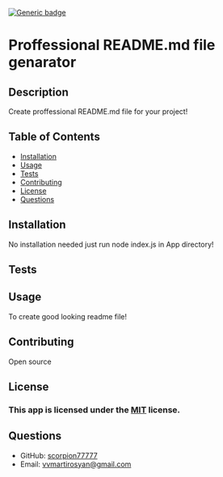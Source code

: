 
[![Generic badge](https://img.shields.io/badge/license-MIT-<COLOR>.svg)](#license)
# Proffessional README.md file genarator
## Description
Create proffessional README.md file for your project!
## Table of Contents
* [Installation](#installation)
* [Usage](#usage)
* [Tests](#tests)
* [Contributing](#contributing)
* [License](#license)
* [Questions](#questions)
## Installation
No installation needed just run node index.js in App directory!
## Tests

## Usage
To create good looking readme file!
## Contributing
Open source
## License
### This app is licensed under the [MIT](https://opensource.org/licenses/MIT) license.
## Questions
* GitHub: [scorpion77777](https://github.com/scorpion77777)
* Email: 
[vvmartirosyan@gmail.com](mailto:vvmartirosyan@gmail.com)
  
